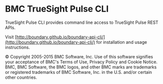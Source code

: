 BMC TrueSight Pulse CLI
=======================

TrueSight Pulse CLI provides command line access to TrueSight Pulse REST APIs.

Visit [http://boundary.github.io/boundary-api-cli/](http://boundary.github.io/boundary-api-cli/) for installation and usage instructions.

© Copyright 2005-2015 BMC Software, Inc. Use of this software signifies your acceptance of BMC's Terms of Use, Privacy Policy and Cookie Notice. BMC, BMC Software, the BMC logos, and other BMC marks are trademarks or registered trademarks of BMC Software, Inc. in the U.S. and/or certain other countries.
